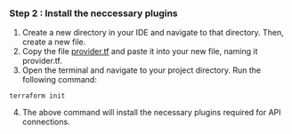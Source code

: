 ### Step 2 : Install the neccessary plugins

1. Create a new directory in your IDE and navigate to that directory. Then, create a new file.
2. Copy the file [provider.tf](https://github.com/mathesh-me/application-deployment-in-aws-terraform/blob/main/Application%20Deployment/provider.tf) and paste it into your new file, naming it provider.tf.
3. Open the terminal and navigate to your project directory. Run the following command:
```
terraform init
```
4. The above command will install the necessary plugins required for API connections.
